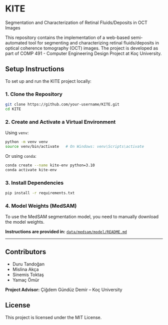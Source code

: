# KITE
Segmentation and Characterization of Retinal Fluids/Deposits in OCT Images

This repository contains the implementation of a web-based semi-automated tool for segmenting and characterizing retinal fluids/deposits in optical coherence tomography (OCT) images. The project is developed as part of COMP 491 - Computer Engineering Design Project at Koç University.

## Setup Instructions

To set up and run the KITE project locally:

### 1. Clone the Repository

```bash
git clone https://github.com/your-username/KITE.git
cd KITE
````

### 2. Create and Activate a Virtual Environment

Using `venv`:

```bash
python -m venv venv
source venv/bin/activate   # On Windows: venv\Scripts\activate
```

Or using `conda`:

```bash
conda create --name kite-env python=3.10
conda activate kite-env
```

### 3. Install Dependencies

```bash
pip install -r requirements.txt
```

### 4. Model Weights (MedSAM)

To use the MedSAM segmentation model, you need to manually download the model weights.

**Instructions are provided in:**
[`data/medsam/model/README.md`](data/medsam/model/README.md)

---

## Contributors

* Duru Tandoğan
* Mislina Akça
* Sinemis Toktaş
* Yamaç Ömür

**Project Advisor:** Çiğdem Gündüz Demir – Koç University

## License

This project is licensed under the MIT License.
